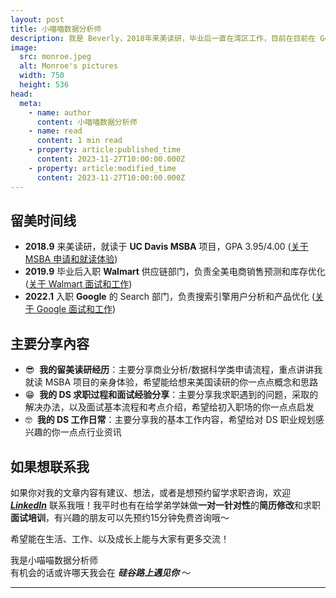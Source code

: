 ```yaml
---
layout: post
title: 小喵喵数据分析师
description: 我是 Beverly，2018年来美读研，毕业后一直在湾区工作，目前在目前在 Google 担任 Data Scientist。如果对美国读研、工作感兴趣，欢迎关注我的更新哦～
image:
  src: monroe.jpeg
  alt: Monroe's pictures
  width: 750
  height: 536
head:
  meta:
    - name: author
      content: 小喵喵数据分析师
    - name: read
      content: 1 min read
    - property: article:published_time
      content: 2023-11-27T10:00:00.000Z
    - property: article:modified_time
      content: 2023-11-27T10:00:00.000Z
---
```



## 留美时间线
* **2018.9** 来美读研，就读于 **UC Davis MSBA** 项目，GPA 3.95/4.00 ([关于 MSBA 申请和就读体验](/blog/about-ds/ucd/))
* **2019.9** 毕业后入职 **Walmart** 供应链部门，负责全美电商销售预测和库存优化 ([关于 Walmart 面试和工作](/blog/about-ds/walmart/))
* **2022.1** 入职 **Google** 的 Search 部门，负责搜索引擎用户分析和产品优化 ([关于 Google 面试和工作](/blog/about-ds/google/))

## 主要分享內容

* 😎  **我的留美读研经历**：主要分享商业分析/数据科学类申请流程，重点讲讲我就读 MSBA 项目的亲身体验，希望能给想来美国读研的你一点点概念和思路
* 😁  **我的 DS 求职过程和面试经验分享**：主要分享我求职遇到的问题，采取的解决办法，以及面试基本流程和考点介绍，希望给初入职场的你一点点启发
* 🤓  **我的 DS 工作日常**：主要分享我的基本工作内容，希望给对 DS 职业规划感兴趣的你一点点行业资讯

## 如果想联系我
如果你对我的文章内容有建议、想法，或者是想预约留学求职咨询，欢迎 **_[LinkedIn](https://www.linkedin.com/in/yutonghuang/)_** 联系我哦！我平时也有在给学弟学妹做**一对一针对性**的**简历修改**和求职**面试培训**，有兴趣的朋友可以先预约15分钟免费咨询哦～

希望能在生活、工作、以及成长上能与大家有更多交流！

我是小喵喵数据分析师  
有机会的话或许哪天我会在 _**硅谷路上遇见你**_ ～

---
